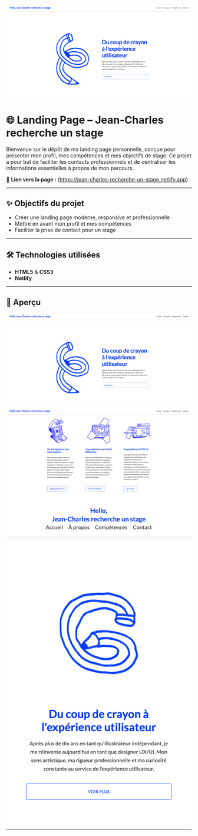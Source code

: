 ![screenshot](./images/viewdekstop-01.png)  
# 🌐 Landing Page – Jean-Charles recherche un stage

Bienvenue sur le dépôt de ma landing page personnelle, conçue pour présenter mon profil, mes compétences et mes objectifs de stage. 
Ce projet a pour but de faciliter les contacts professionnels et de centraliser les informations essentielles à propos de mon parcours.

🔗 **Lien vers la page :** (https://jean-charles-recherche-un-stage.netlify.app)

---

## ✨ Objectifs du projet

- Créer une landing page moderne, responsive et professionnelle
- Mettre en avant mon profil et mes compétences
- Faciliter la prise de contact pour un stage

---

## 🛠️ Technologies utilisées

- **HTML5** & **CSS3**
- **Netlify** 

---

## 📸 Aperçu

![screenshot](./images/viewdekstop-01.png)  
![screenshot](./images/viewdekstop-02.png)  
![screenshot](./images/viewmobile.png)  

---



